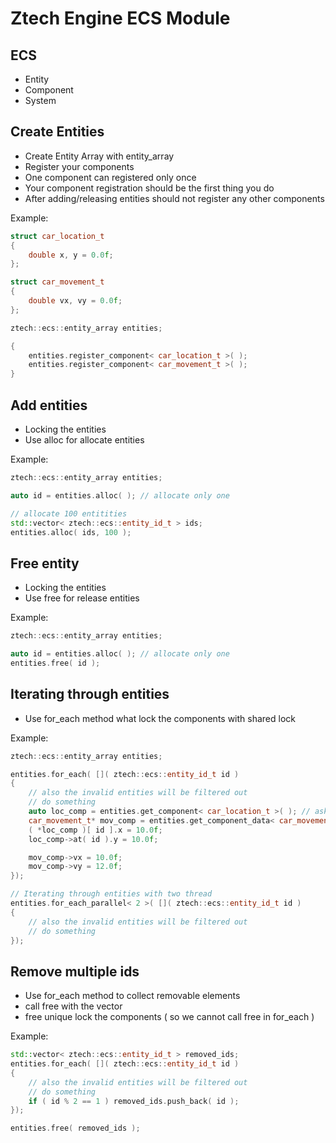 # Ztech Engine ECS Module

## ECS

- Entity
- Component
- System

## Create Entities

- Create Entity Array with entity_array
- Register your components
- One component can registered only once
- Your component registration should be the first thing you do
- After adding/releasing entities should not register any other components

Example:
```c++
struct car_location_t
{
    double x, y = 0.0f;
};

struct car_movement_t
{
    double vx, vy = 0.0f;
};

ztech::ecs::entity_array entities;

{
    entities.register_component< car_location_t >( );
    entities.register_component< car_movement_t >( );
}
```

## Add entities

- Locking the entities
- Use alloc for allocate entities

Example:
```c++
ztech::ecs::entity_array entities;

auto id = entities.alloc( ); // allocate only one

// allocate 100 entitities
std::vector< ztech::ecs::entity_id_t > ids;
entities.alloc( ids, 100 );
```

## Free entity

- Locking the entities
- Use free for release entities

Example:
```c++
ztech::ecs::entity_array entities;

auto id = entities.alloc( ); // allocate only one
entities.free( id );
```

## Iterating through entities

- Use for_each method what lock the components with shared lock

Example:
```c++
ztech::ecs::entity_array entities;

entities.for_each( []( ztech::ecs::entity_id_t id )
{
    // also the invalid entities will be filtered out
    // do something
    auto loc_comp = entities.get_component< car_location_t >( ); // asking for component array
    car_movement_t* mov_comp = entities.get_component_data< car_movement_t >( id ); // asking for the data from the component
    ( *loc_comp )[ id ].x = 10.0f;
    loc_comp->at( id ).y = 10.0f;

    mov_comp->vx = 10.0f;
    mov_comp->vy = 12.0f;
});

// Iterating through entities with two thread
entities.for_each_parallel< 2 >( []( ztech::ecs::entity_id_t id )
{
    // also the invalid entities will be filtered out
    // do something
});
```

## Remove multiple ids

- Use for_each method to collect removable elements
- call free with the vector
- free unique lock the components ( so we cannot call free in for_each )

Example:
```c++
std::vector< ztech::ecs::entity_id_t > removed_ids;
entities.for_each( []( ztech::ecs::entity_id_t id )
{
    // also the invalid entities will be filtered out
    // do something
    if ( id % 2 == 1 ) removed_ids.push_back( id );
});

entities.free( removed_ids );
```
